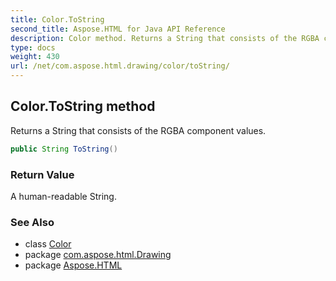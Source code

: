 ```yaml
---
title: Color.ToString
second_title: Aspose.HTML for Java API Reference
description: Color method. Returns a String that consists of the RGBA component values
type: docs
weight: 430
url: /net/com.aspose.html.drawing/color/toString/
---
```

## Color.ToString method

Returns a String that consists of the RGBA component values.

```java
public String ToString()
```

### Return Value

A human-readable String.

### See Also

* class [Color](../)
* package [com.aspose.html.Drawing](../../color/)
* package [Aspose.HTML](../../../)
